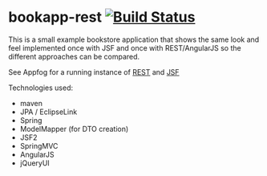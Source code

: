 bookapp-rest [![Build Status](https://travis-ci.org/rvillars/bookapp-rest.png?branch=master)](https://travis-ci.org/rvillars/bookapp-rest)
============
This is a small example bookstore application that shows the same look and feel implemented once with JSF and once with REST/AngularJS so the different approaches can be compared.

See Appfog for a running instance of [REST](http://bookapp-rest.eu01.aws.af.cm) and [JSF](http://bookapp-jsf.eu01.aws.af.cm)

Technologies used:
* maven
* JPA / EclipseLink
* Spring
* ModelMapper (for DTO creation)
* JSF2
* SpringMVC
* AngularJS
* jQueryUI
